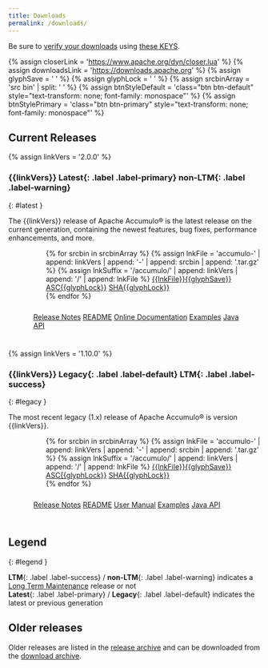 ```yaml
---
title: Downloads
permalink: /downloads/
---
```


<script type="text/javascript">

var updateLinks = function(mirror) {
  $('a[link-suffix]').each(function(i, obj) {
    $(obj).attr('href', mirror.replace(/\/+$/, "") + $(obj).attr('link-suffix'));
  });
};

var mirrorsCallback = function(json) {
  var htmlContent = '<div class="row"><div class="col-md-3"><h5>Select an Apache download mirror:</h5></div>' +
    '<div class="col-md-5"><select class="form-control" id="apache-mirror-select">';
  htmlContent += '<optgroup label="Preferred Mirror (based on location)">';
  htmlContent += '<option selected="selected">' + json.preferred + '</option>';
  htmlContent += '</optgroup>';
  htmlContent += '<optgroup label="HTTP Mirrors">';
  for (var i = 0; i < json.http.length; i++) {
    htmlContent += '<option>' + json.http[i] + '</option>';
  }
  htmlContent += '</optgroup>';
  htmlContent += '<optgroup label="FTP Mirrors">';
  for (var i = 0; i < json.ftp.length; i++) {
    htmlContent += '<option>' + json.ftp[i] + '</option>';
  }
  htmlContent += '</optgroup>';
  htmlContent += '<optgroup label="Backup Mirrors">';
  for (var i = 0; i < json.backup.length; i++) {
    htmlContent += '<option>' + json.backup[i] + '</option>';
  }
  htmlContent += '</optgroup>';
  htmlContent += '</select></div></div>';

  $("#mirror_selection").html(htmlContent);

  $( "#apache-mirror-select" ).change(function() {
    var mirror = $("#apache-mirror-select option:selected").text();
    updateLinks(mirror);
  });

  updateLinks(json.preferred);
};

// get mirrors when page is ready
$(function() { $.getJSON("https://accumulo.apache.org/mirrors.cgi?as_json", mirrorsCallback); });

</script>

<div id="mirror_selection"></div>

Be sure to [verify your downloads][VERIFY_PROCEDURES] using [these KEYS][GPG_KEYS].

{% assign closerLink = 'https://www.apache.org/dyn/closer.lua' %}
{% assign downloadsLink = 'https://downloads.apache.org' %}
{% assign glyphSave = '&nbsp;<span class="glyphicon glyphicon-cloud-download"></span>' %}
{% assign glyphLock = '&nbsp;<span class="glyphicon glyphicon-lock"></span>' %}
{% assign srcbinArray = 'src bin' | split: ' ' %}
{% assign btnStyleDefault = 'class="btn btn-default" style="text-transform: none; font-family: monospace"' %}
{% assign btnStylePrimary = 'class="btn btn-primary" style="text-transform: none; font-family: monospace"' %}

## Current Releases

{% assign linkVers = '2.0.0' %}
### {{linkVers}} **Latest**{: .label .label-primary} **non-LTM**{: .label .label-warning}
{: #latest }

The {{linkVers}} release of Apache Accumulo&reg; is the latest release on the
current generation, containing the newest features, bug fixes, performance
enhancements, and more.

<div class="row btn-group" style="padding-left: 75px">
{% for srcbin in srcbinArray %}
{% assign lnkFile = 'accumulo-' | append: linkVers | append: '-' | append: srcbin | append: '.tar.gz' %}
{% assign lnkSuffix = '/accumulo/' | append: linkVers | append: '/' | append: lnkFile %}
  <a {{btnStylePrimary}} href="{{closerLink}}{{lnkSuffix}}" link-suffix="{{lnkSuffix}}">{{lnkFile}}{{glyphSave}}</a>
  <a {{btnStyleDefault}} href="{{downloadsLink}}{{lnkSuffix}}.asc">ASC{{glyphLock}}</a>
  <a {{btnStyleDefault}} href="{{downloadsLink}}{{lnkSuffix}}.sha512">SHA{{glyphLock}}</a>
  <br>
{% endfor %}
</div>
<div class="row btn-group-sm" style="padding: 25px; padding-left: 50px">
  <a {{btnStyleDefault}} href="{{site.baseurl}}/release/accumulo-{{linkVers}}">Release Notes</a>
  <a {{btnStyleDefault}} href="https://github.com/apache/accumulo/blob/rel/{{linkVers}}/README.md">README</a>
  <a {{btnStyleDefault}} href="{{site.baseurl}}/docs/2.x">Online Documentation</a>
  <a {{btnStyleDefault}} href="https://github.com/apache/accumulo-examples">Examples</a>
  <a {{btnStyleDefault}} href="{{site.baseurl}}/docs/2.x/apidocs">Java API</a>
</div>


{% assign linkVers = '1.10.0' %}
### {{linkVers}} **Legacy**{: .label .label-default} **LTM**{: .label .label-success}
{: #legacy }

The most recent legacy (1.x) release of Apache Accumulo&reg; is version
{{linkVers}}.

<div class="row btn-group" style="padding-left: 75px">
{% for srcbin in srcbinArray %}
{% assign lnkFile = 'accumulo-' | append: linkVers | append: '-' | append: srcbin | append: '.tar.gz' %}
{% assign lnkSuffix = '/accumulo/' | append: linkVers | append: '/' | append: lnkFile %}
  <a {{btnStylePrimary}} href="{{closerLink}}{{lnkSuffix}}" link-suffix="{{lnkSuffix}}">{{lnkFile}}{{glyphSave}}</a>
  <a {{btnStyleDefault}} href="{{downloadsLink}}{{lnkSuffix}}.asc">ASC{{glyphLock}}</a>
  <a {{btnStyleDefault}} href="{{downloadsLink}}{{lnkSuffix}}.sha512">SHA{{glyphLock}}</a>
  <br>
{% endfor %}
</div>
<div class="row btn-group-sm" style="padding: 25px; padding-left: 50px">
  <a {{btnStyleDefault}} href="{{site.baseurl}}/release/accumulo-{{linkVers}}">Release Notes</a>
  <a {{btnStyleDefault}} href="https://github.com/apache/accumulo/blob/rel/{{linkVers}}/README.md">README</a>
  <a {{btnStyleDefault}} href="{{site.baseurl}}/1.10/accumulo_user_manual">User Manual</a>
  <a {{btnStyleDefault}} href="{{site.baseurl}}/1.10/examples">Examples</a>
  <a {{btnStyleDefault}} href="{{site.baseurl}}/1.10/apidocs">Java API</a>
</div>


## <small><span class="glyphicon glyphicon-info-sign" aria-hidden="true"></span></small> Legend
{: #legend }

**LTM**{: .label .label-success} / **non-LTM**{: .label .label-warning} indicates a [Long Term Maintenance][LTM] release or not  
**Latest**{: .label .label-primary} / **Legacy**{: .label .label-default} indicates the latest or previous generation


## Older releases

Older releases are listed in the [release archive][ARCHIVE_REL] and can be
downloaded from the [download archive][ARCHIVE_DOWN].


[VERIFY_PROCEDURES]: https://www.apache.org/info/verification "Verify"
[GPG_KEYS]: https://downloads.apache.org/accumulo/KEYS "KEYS"
[ARCHIVE_DOWN]: https://archive.apache.org/dist/accumulo "Download Archive"
[ARCHIVE_REL]: {{site.baseurl}}/release/ "Release Archive"
[LTM]: {{site.baseurl}}/contributor/versioning.html#LTM "LTM Explained"
